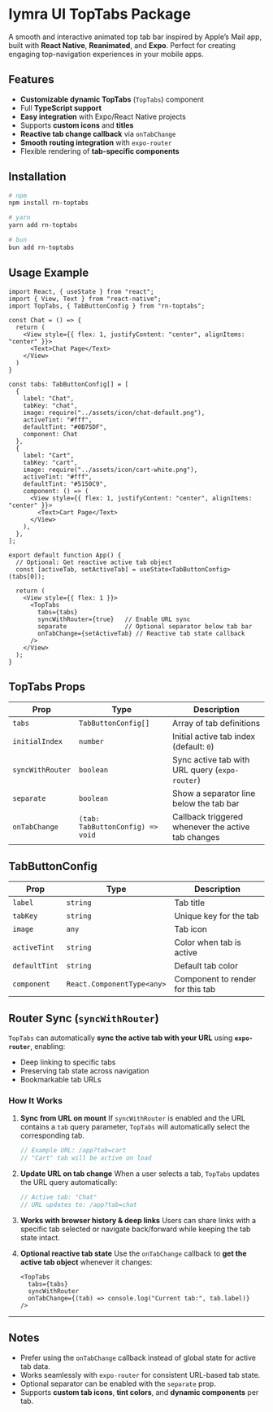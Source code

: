 # **Iymra UI TopTabs Package**

A smooth and interactive animated top tab bar inspired by Apple’s Mail app, built with **React Native**, **Reanimated**, and **Expo**. Perfect for creating engaging top-navigation experiences in your mobile apps.


## **Features**

* **Customizable dynamic TopTabs** (`TopTabs`) component
* Full **TypeScript support**
* **Easy integration** with Expo/React Native projects
* Supports **custom icons** and **titles**
* **Reactive tab change callback** via `onTabChange`
* **Smooth routing integration** with `expo-router`
* Flexible rendering of **tab-specific components**


## **Installation**

```bash
# npm
npm install rn-toptabs

# yarn
yarn add rn-toptabs

# bun
bun add rn-toptabs
```


## **Usage Example**

```tsx
import React, { useState } from "react";
import { View, Text } from "react-native";
import TopTabs, { TabButtonConfig } from "rn-toptabs";

const Chat = () => {
  return (
    <View style={{ flex: 1, justifyContent: "center", alignItems: "center" }}>
      <Text>Chat Page</Text>
    </View>
  )
}

const tabs: TabButtonConfig[] = [
  {
    label: "Chat",
    tabKey: "chat",
    image: require("../assets/icon/chat-default.png"),
    activeTint: "#fff",
    defaultTint: "#0B75DF",
    component: Chat
  },
  {
    label: "Cart",
    tabKey: "cart",
    image: require("../assets/icon/cart-white.png"),
    activeTint: "#fff",
    defaultTint: "#5150C9",
    component: () => (
      <View style={{ flex: 1, justifyContent: "center", alignItems: "center" }}>
        <Text>Cart Page</Text>
      </View>
    ),
  },
];

export default function App() {
  // Optional: Get reactive active tab object
  const [activeTab, setActiveTab] = useState<TabButtonConfig>(tabs[0]);

  return (
    <View style={{ flex: 1 }}>
      <TopTabs
        tabs={tabs}
        syncWithRouter={true}   // Enable URL sync
        separate                // Optional separator below tab bar
        onTabChange={setActiveTab} // Reactive tab state callback
      />
    </View>
  );
}
```


## **TopTabs Props**

| Prop             | Type                             | Description                                        |
| ---------------- | -------------------------------- | -------------------------------------------------- |
| `tabs`           | `TabButtonConfig[]`              | Array of tab definitions                           |
| `initialIndex`   | `number`                         | Initial active tab index (default: `0`)            |
| `syncWithRouter` | `boolean`                        | Sync active tab with URL query (`expo-router`)     |
| `separate`       | `boolean`                        | Show a separator line below the tab bar            |
| `onTabChange`    | `(tab: TabButtonConfig) => void` | Callback triggered whenever the active tab changes |


## **TabButtonConfig**

| Prop          | Type                       | Description                      |
| ------------- | -------------------------- | -------------------------------- |
| `label`       | `string`                   | Tab title                        |
| `tabKey`      | `string`                   | Unique key for the tab           |
| `image`       | `any`                      | Tab icon                         |
| `activeTint`  | `string`                   | Color when tab is active         |
| `defaultTint` | `string`                   | Default tab color                |
| `component`   | `React.ComponentType<any>` | Component to render for this tab |



## **Router Sync (`syncWithRouter`)**

`TopTabs` can automatically **sync the active tab with your URL** using **`expo-router`**, enabling:

* Deep linking to specific tabs
* Preserving tab state across navigation
* Bookmarkable tab URLs

### **How It Works**

1. **Sync from URL on mount**
   If `syncWithRouter` is enabled and the URL contains a `tab` query parameter, `TopTabs` will automatically select the corresponding tab.

   ```ts
   // Example URL: /app?tab=cart
   // "Cart" tab will be active on load
   ```

2. **Update URL on tab change**
   When a user selects a tab, `TopTabs` updates the URL query automatically:

   ```ts
   // Active tab: "Chat"
   // URL updates to: /app?tab=chat
   ```

3. **Works with browser history & deep links**
   Users can share links with a specific tab selected or navigate back/forward while keeping the tab state intact.

4. **Optional reactive tab state**
   Use the `onTabChange` callback to **get the active tab object** whenever it changes:

   ```tsx
   <TopTabs
     tabs={tabs}
     syncWithRouter
     onTabChange={(tab) => console.log("Current tab:", tab.label)}
   />
   ```

---

## **Notes**

* Prefer using the `onTabChange` callback instead of global state for active tab data.
* Works seamlessly with `expo-router` for consistent URL-based tab state.
* Optional separator can be enabled with the `separate` prop.
* Supports **custom tab icons**, **tint colors**, and **dynamic components** per tab.

